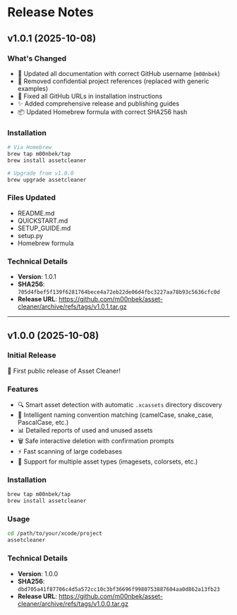 # Release Notes

## v1.0.1 (2025-10-08)

### What's Changed
- 🔧 Updated all documentation with correct GitHub username (`m00nbek`)
- 📝 Removed confidential project references (replaced with generic examples)
- 🔗 Fixed all GitHub URLs in installation instructions
- ✨ Added comprehensive release and publishing guides
- 📦 Updated Homebrew formula with correct SHA256 hash

### Installation

```bash
# Via Homebrew
brew tap m00nbek/tap
brew install assetcleaner

# Upgrade from v1.0.0
brew upgrade assetcleaner
```

### Files Updated
- README.md
- QUICKSTART.md  
- SETUP_GUIDE.md
- setup.py
- Homebrew formula

### Technical Details
- **Version**: 1.0.1
- **SHA256**: `705d4fbef5f139f6281764bece4a72eb22de06d4fbc3227aa78b93c5636cfc0d`
- **Release URL**: https://github.com/m00nbek/asset-cleaner/archive/refs/tags/v1.0.1.tar.gz

---

## v1.0.0 (2025-10-08)

### Initial Release

🎉 First public release of Asset Cleaner!

### Features
- 🔍 Smart asset detection with automatic `.xcassets` directory discovery
- 🎯 Intelligent naming convention matching (camelCase, snake_case, PascalCase, etc.)
- 📊 Detailed reports of used and unused assets
- 🗑️ Safe interactive deletion with confirmation prompts
- ⚡ Fast scanning of large codebases
- 📁 Support for multiple asset types (imagesets, colorsets, etc.)

### Installation

```bash
brew tap m00nbek/tap
brew install assetcleaner
```

### Usage

```bash
cd /path/to/your/xcode/project
assetcleaner
```

### Technical Details
- **Version**: 1.0.0
- **SHA256**: `dbd705a41f87706c4d5a572cc10c3bf36696f9980753887604aa0d862a13fb23`
- **Release URL**: https://github.com/m00nbek/asset-cleaner/archive/refs/tags/v1.0.0.tar.gz
